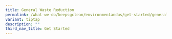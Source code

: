 ```yaml
---
title: General Waste Reduction
permalink: /what-we-do/keepsgclean/environmentandus/get-started/general-waste-reduction/
variant: tiptap
description: ""
third_nav_title: Get Started
---
```

